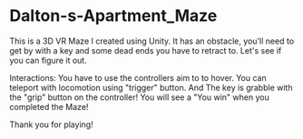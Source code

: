 # Dalton-s-Apartment_Maze
This is a 3D VR Maze I created using Unity. It has an obstacle, you'll need to get by with a key and some dead ends you have to retract to. Let's see if you can figure it out.

Interactions: You have to use the controllers aim to to hover. You can teleport with locomotion using "trigger" button. And The key is grabble with the "grip" button on the controller! You will see a "You win" when you completed the Maze! 

Thank you for playing!
